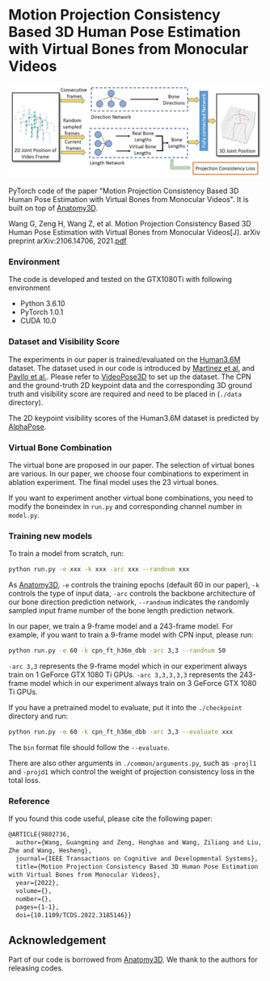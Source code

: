 # Motion Projection Consistency Based 3D Human Pose Estimation with Virtual Bones from Monocular Videos

![network](figs/overview.png)

PyTorch code of the paper "Motion Projection Consistency Based 3D Human Pose Estimation with Virtual Bones from Monocular Videos". It is built on top of [Anatomy3D](https://github.com/sunnychencool/Anatomy3D).

Wang G, Zeng H, Wang Z, et al. Motion Projection Consistency Based 3D Human Pose Estimation with Virtual Bones from Monocular Videos[J]. arXiv preprint arXiv:2106.14706, 2021.[pdf](https://arxiv.org/pdf/2106.14706.pdf)

### Environment

The code is developed and tested on the GTX1080Ti with following environment

* Python 3.6.10
* PyTorch 1.0.1
* CUDA 10.0

### Dataset and Visibility Score

The experiments in our paper is trained/evaluated on the [Human3.6M](http://vision.imar.ro/human3.6m) dataset. The dataset used in our code is introduced by [Martinez et al.](https://github.com/una-dinosauria/3d-pose-baseline) and [Pavllo et al.](https://github.com/facebookresearch/VideoPose3D). Please refer to [VideoPose3D](https://github.com/facebookresearch/VideoPose3D) to set up the dataset. The CPN and the ground-truth 2D keypoint data and the corresponding 3D ground truth and visibility score are required and need to be placed in (`./data` directory).

The 2D keypoint visibility scores of the Human3.6M dataset is predicted by [AlphaPose](https://github.com/MVIG-SJTU/AlphaPose).

### Virtual Bone Combination

The virtual bone are proposed in our paper. The selection of virtual bones are various. In our paper, we choose four combinations to experiment in ablation experiment. The final model uses the 23 virtual bones.

If you want to experiment another virtual bone combinations, you need to modify the boneindex in `run.py` and corresponding channel number in `model.py`.

### Training  new models

To train a model from scratch, run:


```bash
python run.py -e xxx -k xxx -arc xxx --randnum xxx
```

As [Anatomy3D](https://github.com/sunnychencool/Anatomy3D), `-e` controls the training epochs (default 60 in our paper), `-k` controls the type of input data, `-arc` controls the backbone architecture of our bone direction prediction network, `--randnum` indicates the randomly sampled input frame number of the bone length prediction network. 

In our paper, we train a 9-frame model and a 243-frame model. For example, if you want to train a 9-frame model with CPN input, please run:

```bash
python run.py -e 60 -k cpn_ft_h36m_dbb -arc 3,3 --randnum 50
```

`-arc 3,3` represents the 9-frame model which in our experiment always train on 1 GeForce GTX 1080 Ti GPUs.
`-arc 3,3,3,3,3` represents the 243-frame model which in our experiment always train on 3 GeForce GTX 1080 Ti GPUs.

If you have a pretrained model to evaluate, put it into the `./checkpoint` directory and run:

```bash
python run.py -e 60 -k cpn_ft_h36m_dbb -arc 3,3 --evaluate xxx
```

The `bin` format file should follow the `--evaluate`.

There are also other arguments in `./common/arguments.py`, such as `-projl1` and `-projd1` which control the weight of projection consistency loss in the total loss.

### Reference

If you found this code useful, please cite the following paper:

```
@ARTICLE{9802736,
  author={Wang, Guangming and Zeng, Honghao and Wang, Ziliang and Liu, Zhe and Wang, Hesheng},
  journal={IEEE Transactions on Cognitive and Developmental Systems}, 
  title={Motion Projection Consistency Based 3D Human Pose Estimation with Virtual Bones from Monocular Videos}, 
  year={2022},
  volume={},
  number={},
  pages={1-1},
  doi={10.1109/TCDS.2022.3185146}}
```

## Acknowledgement

Part of our code is borrowed from [Anatomy3D](https://github.com/sunnychencool/Anatomy3D). We thank to the authors for releasing codes.